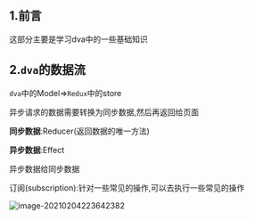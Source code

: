 ## 1.前言

这部分主要是学习dva中的一些基础知识

## 2.`dva`的数据流

`dva`中的Model=>`Redux`中的store

异步请求的数据需要转换为同步数据,然后再返回给页面

**同步数据**:Reducer(返回数据的唯一方法)

**异步数据**:Effect

异步数据给同步数据

订阅(subscription):针对一些常见的操作,可以去执行一些常见的操作

![image-20210204223642382](C:\Users\16112\AppData\Roaming\Typora\typora-user-images\image-20210204223642382.png)

